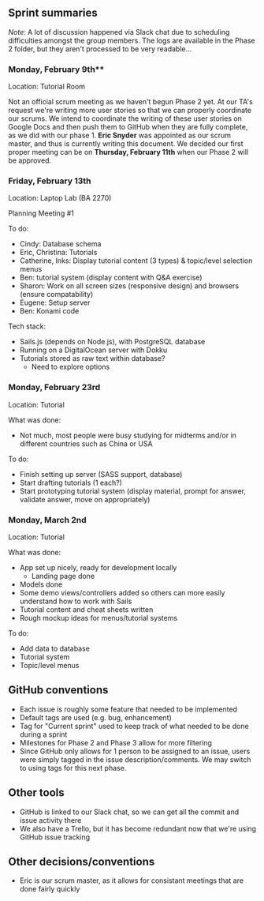 ## Sprint summaries

*Note*: A lot of discussion happened via Slack chat due to scheduling difficulties amongst the group members. The logs are available in the Phase 2 folder, but they aren't processed to be very readable...

### Monday, February 9th**  
Location: Tutorial Room

Not an official scrum meeting as we haven't begun Phase 2 yet. At our TA's request we're writing more user stories so that we can properly coordinate our scrums. We intend to coordinate the writing of these user stories on Google Docs and then push them to GitHub when they are fully complete, as we did with our phase 1. **Eric Snyder** was appointed as our scrum master, and thus is currently writing this document. We decided our first proper meeting can be on **Thursday, February 11th** when our Phase 2 will be approved.

### Friday, February 13th
Location: Laptop Lab (BA 2270)

Planning Meeting #1

To do:
- Cindy: Database schema
- Eric, Christina: Tutorials
- Catherine, Inks: Display tutorial content (3 types) & topic/level selection menus
- Ben: tutorial system (display content with Q&A exercise)
- Sharon: Work on all screen sizes (responsive design) and browsers (ensure compatability)
- Eugene: Setup server
- Ben: Konami code

Tech stack:
- Sails.js (depends on Node.js), with PostgreSQL database
- Running on a DigitalOcean server with Dokku
- Tutorials stored as raw text within database?
  + Need to explore options

### Monday, February 23rd
Location: Tutorial

What was done:
- Not much, most people were busy studying for midterms and/or in different countries such as China or USA

To do:
- Finish setting up server (SASS support, database)
- Start drafting tutorials (1 each?)
- Start prototyping tutorial system (display material, prompt for answer, validate answer, move on appropriately)

### Monday, March 2nd
Location: Tutorial

What was done:
- App set up nicely, ready for development locally
  + Landing page done
- Models done
- Some demo views/controllers added so others can more easily understand how to work with Sails
- Tutorial content and cheat sheets written
- Rough mockup ideas for menus/tutorial systems

To do:
- Add data to database
- Tutorial system
- Topic/level menus


## GitHub conventions
- Each issue is roughly some feature that needed to be implemented
- Default tags are used (e.g. bug, enhancement)
- Tag for "Current sprint" used to keep track of what needed to be done during a sprint
- Milestones for Phase 2 and Phase 3 allow for more filtering
- Since GitHub only allows for 1 person to be assigned to an issue, users were simply tagged in the issue description/comments. We may switch to using tags for this next phase.


## Other tools
- GitHub is linked to our Slack chat, so we can get all the commit and issue activity there
- We also have a Trello, but it has become redundant now that we're using GitHub issue tracking


## Other decisions/conventions
- Eric is our scrum master, as it allows for consistant meetings that are done fairly quickly
